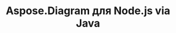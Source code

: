 ﻿---
title: Aspose.Diagram для Node.js via Java
type: docs
weight: 70
url: /ru/java/aspose-diagram-for-node-js-via-java/
---
